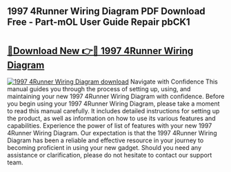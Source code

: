 ## 1997 4Runner Wiring Diagram PDF Download Free - Part-mOL User Guide Repair pbCK1

# <h2><a href="http://dfm0l9w.blite.top/?on=1997+4Runner+Wiring+Diagram">🔗Download New 👉🔴 1997 4Runner Wiring Diagram</a></h2>

[![1997 4Runner Wiring Diagram download](https://i.imgur.com/lujVjoI.png)](http://dfm0l9w.blite.top/?on=1997+4Runner+Wiring+Diagram)
Navigate with Confidence This manual guides you through the process of setting up, using, and maintaining your new 1997 4Runner Wiring Diagram with confidence. Before you begin using your 1997 4Runner Wiring Diagram, please take a moment to read this manual carefully. It includes detailed instructions for setting up the product, as well as information on how to use its various features and capabilities. Experience the power of list of features with your new 1997 4Runner Wiring Diagram. Our expectation is that the 1997 4Runner Wiring Diagram has been a reliable and effective resource in your journey to becoming proficient in using your new gadget. Should you need any assistance or clarification, please do not hesitate to contact our support team.
